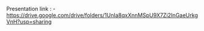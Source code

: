 Presentation link : - https://drive.google.com/drive/folders/1UnIa8qxXnnMSpU9X7Zi2InGaeUrkgVnH?usp=sharing

